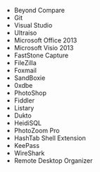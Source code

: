 * Beyond Compare
* Git
* Visual Studio
* Ultraiso
* Microsoft Office 2013
* Microsoft Visio 2013
* FastStone Capture
* FileZilla
* Foxmail
* SandBoxie
* 0xdbe
* PhotoShop
* Fiddler
* Listary
* Dukto
* HeidiSQL
* PhotoZoom Pro
* HashTab Shell Extension
* KeePass
* WireShark
* Remote Desktop Organizer
